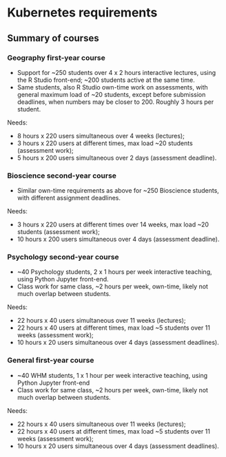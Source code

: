 # Kubernetes requirements

## Summary of courses

### Geography first-year course

* Support for ~250 students over 4 x 2 hours interactive lectures,
  using the R Studio front-end; ~200 students active at the same time.
* Same students, also R Studio own-time work on assessments, with general
  maximum load of ~20 students, except before submission deadlines, when
  numbers may be closer to 200.   Roughly 3 hours per student.

Needs:

* 8 hours x 220 users simultaneous over 4 weeks (lectures);
* 3 hours x 220 users at different times, max load ~20 students (assessment work);
* 5 hours x 200 users simultaneous over 2 days (assessment deadline).

### Bioscience second-year course

* Similar own-time requirements as above for ~250 Bioscience students, with
  different assignment deadlines.

Needs:

* 3 hours x 220 users at different times over 14 weeks, max load ~20 students
  (assessment work);
* 10 hours x 200 users simultaneous over 4 days (assessment deadline).

### Psychology second-year course

* ~40 Psychology students, 2 x 1 hours per week interactive teaching, using
  Python Jupyter front-end.
* Class work for same class, ~2 hours per week, own-time, likely not much
  overlap between students.

Needs:

* 22 hours x 40 users simultaneous over 11 weeks (lectures);
* 22 hours x 40 users at different times, max load ~5 students over 11 weeks (assessment work);
* 10 hours x 20 users simultaneous over 4 days (assessment deadlines).

### General first-year course

* ~40 WHM students, 1 x 1 hour per week interactive teaching, using Python
  Jupyter front-end
* Class work for same class, ~2 hours per week, own-time, likely not much
  overlap between students.

Needs:

* 22 hours x 40 users simultaneous over 11 weeks (lectures);
* 22 hours x 40 users at different times, max load ~5 students over 11 weeks (assessment work);
* 10 hours x 20 users simultaneous over 4 days (assessment deadlines).
